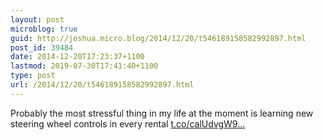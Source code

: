 ```yaml
---
layout: post
microblog: true
guid: http://joshua.micro.blog/2014/12/20/t546189158582992897.html
post_id: 39484
date: 2014-12-20T17:23:37+1100
lastmod: 2019-07-30T17:41:40+1100
type: post
url: /2014/12/20/t546189158582992897.html
---
```

Probably the most stressful thing in my life at the moment is learning new steering wheel controls in every rental [t.co/calUdvgW9...](http://t.co/calUdvgW9a)
